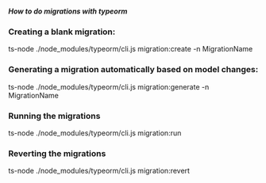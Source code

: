 ##### How to do migrations with typeorm

### Creating a blank migration:

ts-node ./node_modules/typeorm/cli.js migration:create -n MigrationName


### Generating a migration automatically based on model changes:

ts-node ./node_modules/typeorm/cli.js migration:generate -n MigrationName


### Running the migrations

ts-node ./node_modules/typeorm/cli.js migration:run


### Reverting the migrations

ts-node ./node_modules/typeorm/cli.js migration:revert